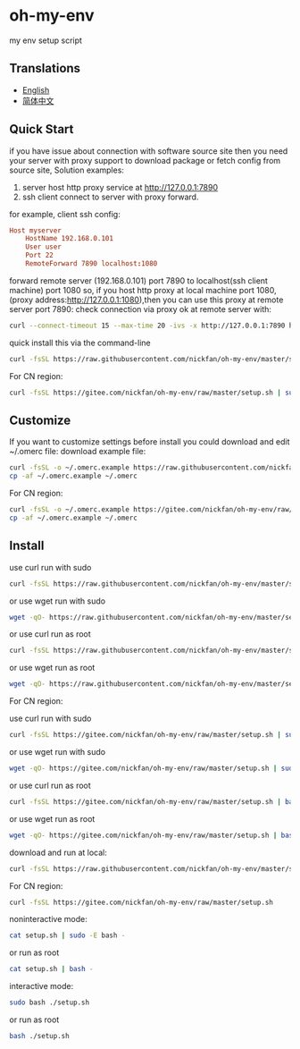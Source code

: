 # oh-my-env

my env setup script

## Translations

* [English](README.md)
* [简体中文](README.zh_CN.md)

## Quick Start

if you have issue about connection with software source site then you need your server with proxy support to download package or fetch config from source site,
Solution examples:
1. server host http proxy service at http://127.0.0.1:7890
2. ssh client connect to server with proxy forward.

for example, client ssh config:
```conf
Host myserver
    HostName 192.168.0.101
    User user
    Port 22
    RemoteForward 7890 localhost:1080
```
forward remote server (192.168.0.101) port 7890 to localhost(ssh client machine) port 1080
so, if you host http proxy at local machine port 1080, (proxy address:http://127.0.0.1:1080),then you can use this proxy at remote server port 7890:
check connection via proxy ok at remote server with:
```sh
curl --connect-timeout 15 --max-time 20 -ivs -x http://127.0.0.1:7890 https://httpbin.org/ip
```

quick install this via the command-line

```sh
curl -fsSL https://raw.githubusercontent.com/nickfan/oh-my-env/master/setup.sh | sudo -E bash -
```

For CN region:

```sh
curl -fsSL https://gitee.com/nickfan/oh-my-env/raw/master/setup.sh | sudo -E bash -
```

## Customize

If you want to customize settings before install
you could download and edit ~/.omerc file:
download example file:
```sh
curl -fsSL -o ~/.omerc.example https://raw.githubusercontent.com/nickfan/oh-my-env/master/.omerc.example
cp -af ~/.omerc.example ~/.omerc
```
For CN region:
```sh
curl -fsSL -o ~/.omerc.example https://gitee.com/nickfan/oh-my-env/raw/master/.omerc.example
cp -af ~/.omerc.example ~/.omerc
```

## Install

use curl run with sudo
```sh
curl -fsSL https://raw.githubusercontent.com/nickfan/oh-my-env/master/setup.sh | sudo -E bash -
```
or use wget run with sudo
```sh
wget -qO- https://raw.githubusercontent.com/nickfan/oh-my-env/master/setup.sh | sudo -E bash -
```

or use curl run as root
```sh
curl -fsSL https://raw.githubusercontent.com/nickfan/oh-my-env/master/setup.sh | bash -
```
or use wget run as root
```sh
wget -qO- https://raw.githubusercontent.com/nickfan/oh-my-env/master/setup.sh | bash -
```

For CN region:

use curl run with sudo
```sh
curl -fsSL https://gitee.com/nickfan/oh-my-env/raw/master/setup.sh | sudo -E bash -
```
or use wget run with sudo
```sh
wget -qO- https://gitee.com/nickfan/oh-my-env/raw/master/setup.sh | sudo -E bash -
```

or use curl run as root
```sh
curl -fsSL https://gitee.com/nickfan/oh-my-env/raw/master/setup.sh | bash -
```
or use wget run as root
```sh
wget -qO- https://gitee.com/nickfan/oh-my-env/raw/master/setup.sh | bash -
```

download and run at local:

```sh
curl -fsSL https://raw.githubusercontent.com/nickfan/oh-my-env/master/setup.sh
```
For CN region:
```sh
curl -fsSL https://gitee.com/nickfan/oh-my-env/raw/master/setup.sh
```

noninteractive mode:

```sh
cat setup.sh | sudo -E bash -
```

or run as root

```sh
cat setup.sh | bash -
```

interactive mode:

```sh
sudo bash ./setup.sh
```

or run as root

```sh
bash ./setup.sh
```

